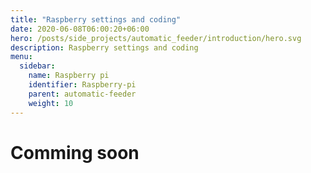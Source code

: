 ```yaml
---
title: "Raspberry settings and coding"
date: 2020-06-08T06:00:20+06:00
hero: /posts/side_projects/automatic_feeder/introduction/hero.svg
description: Raspberry settings and coding
menu:
  sidebar:
    name: Raspberry pi
    identifier: Raspberry-pi
    parent: automatic-feeder
    weight: 10
---
```


# Comming soon